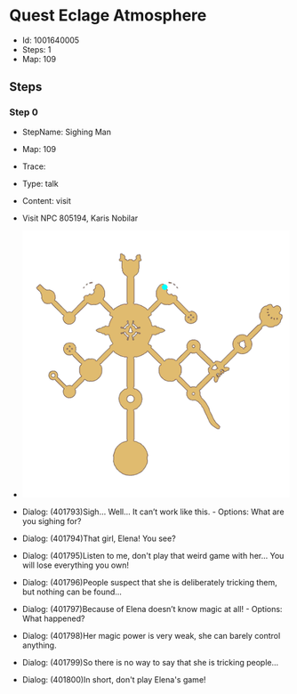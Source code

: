 # Quest Eclage Atmosphere

- Id: 1001640005
- Steps: 1
- Map: 109

## Steps

### Step 0
- StepName:  Sighing Man
- Map:  109
- Trace:  
- Type:  talk
- Content:  visit
- Visit NPC 805194, Karis Nobilar

- ![images/1001640005_0.png](images/1001640005_0.png)
- Dialog: (401793)Sigh… Well... It can’t work like this. - Options: What are you sighing for?
- Dialog: (401794)That girl, Elena! You see?
- Dialog: (401795)Listen to me, don't play that weird game with her... You will lose everything you own!
- Dialog: (401796)People suspect that she is deliberately tricking them, but nothing can be found...
- Dialog: (401797)Because of Elena doesn’t know magic at all! - Options: What happened?
- Dialog: (401798)Her magic power is very weak, she can barely control anything.
- Dialog: (401799)So there is no way to say that she is tricking people...
- Dialog: (401800)In short, don't play Elena's game!


